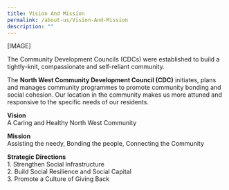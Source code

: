 ```yaml
---
title: Vision And Mission
permalink: /about-us/Vision-And-Mission
description: ""
---
```

[IMAGE]

The Community Development Councils (CDCs) were established to build a tightly-knit, compassionate and self-reliant community. 

The **North West Community Development Council (CDC)** initiates, plans and manages community programmes to promote community bonding and social cohesion. Our location in the community makes us more attuned and responsive to the specific needs of our residents.

**Vision**  
A Caring and Healthy North West Community  

**Mission**  
Assisting the needy, Bonding the people, Connecting the Community

**Strategic Directions**  
1\. Strengthen Social Infrastructure  
2\. Build Social Resilience and Social Capital  
3\. Promote a Culture of Giving Back
